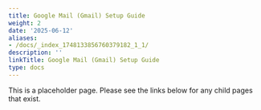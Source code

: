 ```yaml
---
title: Google Mail (Gmail) Setup Guide
weight: 2
date: '2025-06-12'
aliases:
- /docs/_index_1748133856760379182_1_1/
description: ''
linkTitle: Google Mail (Gmail) Setup Guide
type: docs
---
```


This is a placeholder page. Please see the links below for any child pages that exist.
